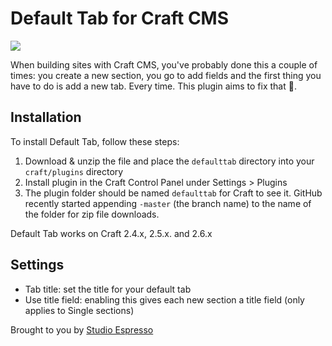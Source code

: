 # Default Tab for Craft CMS

<img src="http://studioespresso.co/assets/plugins/craft_defaulttab_banner.png">

When building sites with Craft CMS, you've probably done this a couple of times: you create a new section, you go to add fields and the first thing you have to do is add a new tab. Every time. This plugin aims to fix that 🎉.

## Installation

To install Default Tab, follow these steps:

1. Download & unzip the file and place the `defaulttab` directory into your `craft/plugins` directory
2. Install plugin in the Craft Control Panel under Settings > Plugins
3. The plugin folder should be named `defaulttab` for Craft to see it.  GitHub recently started appending `-master` (the branch name) to the name of the folder for zip file downloads.

Default Tab works on Craft 2.4.x, 2.5.x. and 2.6.x

## Settings
- Tab title: set the title for your default tab
- Use title field: enabling this gives each new section a title field (only applies to Single sections)

Brought to you by [Studio Espresso](https://studioespresso.co)
